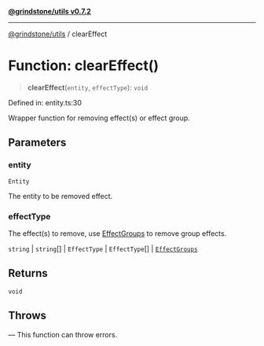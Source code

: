 [**@grindstone/utils v0.7.2**](../README.md)

***

[@grindstone/utils](../globals.md) / clearEffect

# Function: clearEffect()

> **clearEffect**(`entity`, `effectType`): `void`

Defined in: entity.ts:30

Wrapper function for removing effect(s) or effect group.

## Parameters

### entity

`Entity`

The entity to be removed effect.

### effectType

The effect(s) to remove, use [EffectGroups](../enumerations/EffectGroups.md) to remove group effects.

`string` | `string`[] | `EffectType` | `EffectType`[] | [`EffectGroups`](../enumerations/EffectGroups.md)

## Returns

`void`

## Throws

— This function can throw errors.

